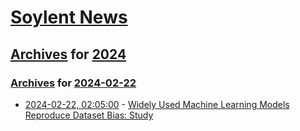 # [Soylent News](../../../README.md)

## [Archives](../../index.md) for [2024](../index.md)

### [Archives](../../index.md) for [2024-02-22](index.md)

* [2024-02-22, 02:05:00](https://soylentnews.org/article.pl?sid=24/02/20/1156230&from=rss) - [Widely Used Machine Learning Models Reproduce Dataset Bias: Study](https://soylentnews.org/article.pl?sid=24/02/20/1156230&from=rss)
